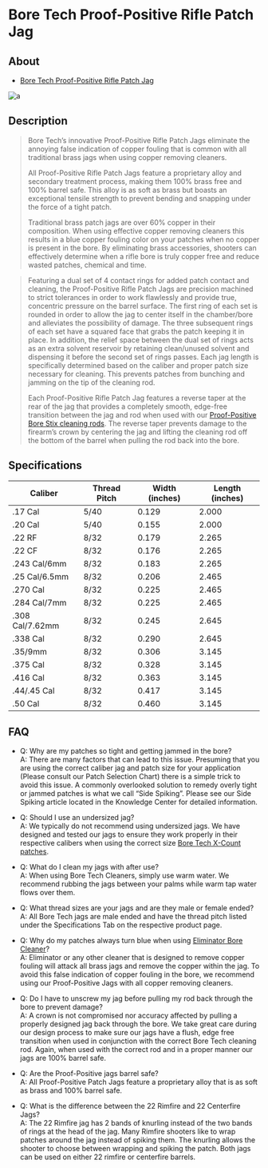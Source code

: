# Bore Tech Proof-Positive Rifle Patch Jag

## About

* [Bore Tech Proof-Positive Rifle Patch Jag](https://www.boretech.com/products/proof-positive-rifle-jag)

![a](https://github.com/CumpsD/second-brain/raw/main/assets/shooting/boretech/jag.jpg "a")

## Description

> Bore Tech’s innovative Proof-Positive Rifle Patch Jags eliminate the annoying false indication of copper fouling that is common with all traditional brass jags when using copper removing cleaners.
>
> All Proof-Positive Rifle Patch Jags feature a proprietary alloy and secondary treatment process, making them 100% brass free and 100% barrel safe. This alloy is as soft as brass but boasts an exceptional tensile strength to prevent bending and snapping under the force of a tight patch.
>
>Traditional brass patch jags are over 60% copper in their composition. When using effective copper removing cleaners this results in a blue copper fouling color on your patches when no copper is present in the bore. By eliminating brass accessories, shooters can effectively determine when a rifle bore is truly copper free and reduce wasted patches, chemical and time.

> Featuring a dual set of 4 contact rings for added patch contact and cleaning, the Proof-Positive Rifle Patch Jags are precision machined to strict tolerances in order to work flawlessly and provide true, concentric pressure on the barrel surface. The first ring of each set is rounded in order to allow the jag to center itself in the chamber/bore and alleviates the possibility of damage. The three subsequent rings of each set have a squared face that grabs the patch keeping it in place. In addition, the relief space between the dual set of rings acts as an extra solvent reservoir by retaining clean/unused solvent and dispensing it before the second set of rings passes. Each jag length is specifically determined based on the caliber and proper patch size necessary for cleaning. This prevents patches from bunching and jamming on the tip of the cleaning rod.
>
> Each Proof-Positive Rifle Patch Jag features a reverse taper at the rear of the jag that provides a completely smooth, edge-free transition between the jag and rod when used with our [Proof-Positive Bore Stix cleaning rods](https://github.com/CumpsD/second-brain/blob/main/Shooting/Cleaning/Bore%20Tech%20Proof-Positive%20Bore%20Stix.md). The reverse taper prevents damage to the firearm’s crown by centering the jag and lifting the cleaning rod off the bottom of the barrel when pulling the rod back into the bore.

## Specifications

| Caliber | Thread Pitch | Width (inches) | Length (inches) |
| -- | -- | -- | -- |
| .17 Cal | 5/40 | 0.129 | 2.000 |
| .20 Cal | 5/40 | 0.155 | 2.000 |
| .22 RF | 8/32 | 0.179 | 2.265 |
| .22 CF | 8/32 | 0.176 | 2.265 |
| .243 Cal/6mm | 8/32 | 0.183 | 2.265 |
| .25 Cal/6.5mm | 8/32 | 0.206 | 2.465 |
| .270 Cal | 8/32 | 0.225 | 2.465 |
| .284 Cal/7mm | 8/32 | 0.225 | 2.465 |
| .308 Cal/7.62mm | 8/32 | 0.245 | 2.645 |
| .338 Cal | 8/32 | 0.290 | 2.645 |
| .35/9mm | 8/32 | 0.306 | 3.145 |
| .375 Cal | 8/32 | 0.328 | 3.145 |
| .416 Cal | 8/32 | 0.363 | 3.145 |
| .44/.45 Cal | 8/32 | 0.417 | 3.145 |
| .50 Cal | 8/32 | 0.460 | 3.145 |

## FAQ

* Q: Why are my patches so tight and getting jammed in the bore? \
  A: There are many factors that can lead to this issue. Presuming that you are using the correct caliber jag and patch size for your application (Please consult our Patch Selection Chart) there is a simple trick to avoid this issue. A commonly overlooked solution to remedy overly tight or jammed patches is what we call “Side Spiking”. Please see our Side Spiking article located in the Knowledge Center for detailed information.

* Q: Should I use an undersized jag? \
  A: We typically do not recommend using undersized jags. We have designed and tested our jags to ensure they work properly in their respective calibers when using the correct size [Bore Tech X-Count patches](https://github.com/CumpsD/second-brain/blob/main/Shooting/Cleaning/Bore%20Tech%20X-Count%20Square%20Patches.md).

* Q: What do I clean my jags with after use? \
  A: When using Bore Tech Cleaners, simply use warm water. We recommend rubbing the jags between your palms while warm tap water flows over them.

* Q: What thread sizes are your jags and are they male or female ended? \
  A: All Bore Tech jags are male ended and have the thread pitch listed under the Specifications Tab on the respective product page.

* Q: Why do my patches always turn blue when using [Eliminator Bore Cleaner](https://github.com/CumpsD/second-brain/blob/main/Shooting/Cleaning/Bore%20Tech%20Eliminator%20Bore%20Cleaner.md)? \
  A: Eliminator or any other cleaner that is designed to remove copper fouling will attack all brass jags and remove the copper within the jag. To avoid this false indication of copper fouling in the bore, we recommend using our Proof-Positive Jags with all copper removing cleaners.

* Q: Do I have to unscrew my jag before pulling my rod back through the bore to prevent damage? \
  A: A crown is not compromised nor accuracy affected by pulling a properly designed jag back through the bore. We take great care during our design process to make sure our jags have a flush, edge free transition when used in conjunction with the correct Bore Tech cleaning rod. Again, when used with the correct rod and in a proper manner our jags are 100% barrel safe.

* Q: Are the Proof-Positive jags barrel safe? \
  A: All Proof-Positive Patch Jags feature a proprietary alloy that is as soft as brass and 100% barrel safe.

* Q: What is the difference between the 22 Rimfire and 22 Centerfire Jags? \
  A: The 22 Rimfire jag has 2 bands of knurling instead of the two bands of rings at the head of the jag. Many Rimfire shooters like to wrap patches around the jag instead of spiking them. The knurling allows the shooter to choose between wrapping and spiking the patch. Both jags can be used on either 22 rimfire or centerfire barrels.
